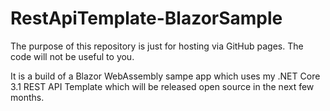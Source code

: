 # RestApiTemplate-BlazorSample

The purpose of this repository is just for hosting via GitHub pages. The code will not be useful to you.

It is a build of a Blazor WebAssembly sampe app which uses my .NET Core 3.1 REST API Template which will be released open source in the next few months.

